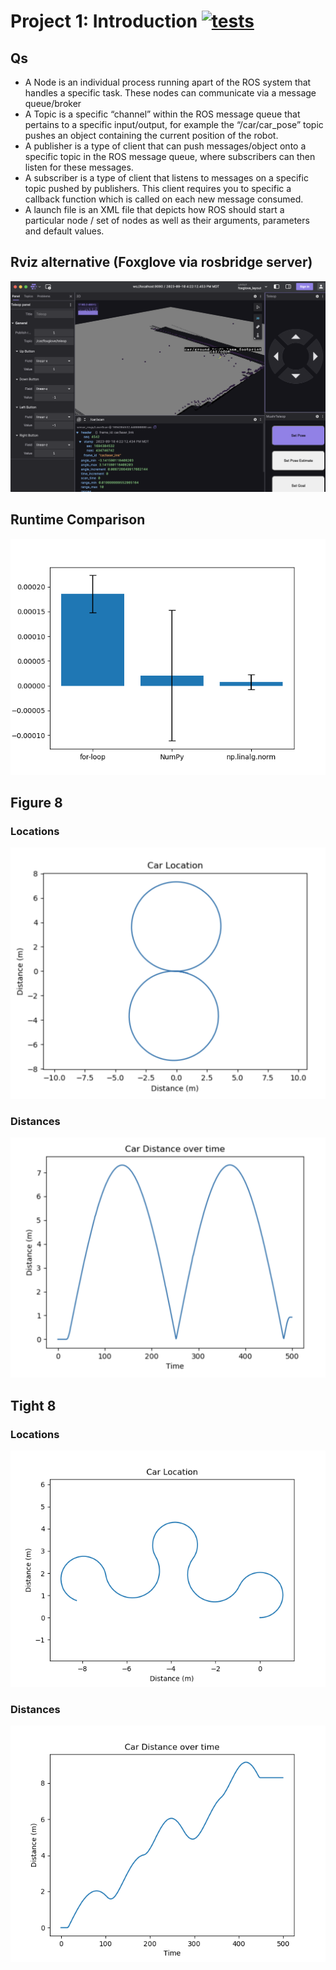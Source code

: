# Project 1: Introduction [![tests](../../../badges/submit-proj1/pipeline.svg)](../../../pipelines/submit-proj1/latest)

## Qs
 - A Node is an individual process running apart of the ROS system that handles a specific task. These nodes can communicate via a message queue/broker
 - A Topic is a specific “channel” within the ROS message queue that pertains to a specific input/output, for example the “/car/car_pose” topic pushes an object containing the current position of the robot.
 - A publisher is a type of client that can push messages/object onto a specific topic in the ROS message queue, where subscribers can then listen for these messages.
 - A subscriber is a type of client that listens to messages on a specific topic pushed by publishers. This client requires you to specific a callback function which is called on each new message consumed.
 - A launch file is an XML file that depicts how ROS should start a particular node / set of nodes as well as their arguments, parameters and default values.

## Rviz alternative (Foxglove via rosbridge server)
![Foxglove](rvizalt.png)

## Runtime Comparison
![runtime](runtime_comparison.png)

## Figure 8

### Locations
![Figure8](figure_8_locations.png)

### Distances
![Figure8](figure_8_distances.png)

## Tight 8

### Locations
![Tight8](Tight_8_locations.png)

### Distances
![Tight8](tight_8_distances.png)